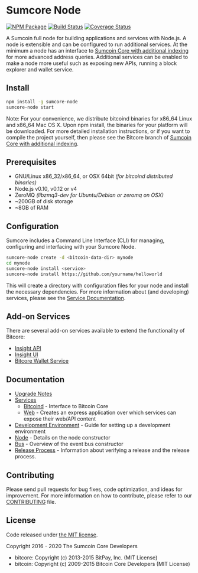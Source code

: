 Sumcore Node
============

[![NPM Package](https://img.shields.io/npm/v/sumcore-node.svg?style=flat-square)](https://www.npmjs.org/package/sumcore-node)
[![Build Status](https://img.shields.io/travis/sumcoinlabs/sumcore-node.svg?branch=master&style=flat-square)](https://travis-ci.org/sumcoinlabs/sumcore-node)
[![Coverage Status](https://img.shields.io/coveralls/sumcoinlabs/sumcore-node.svg?style=flat-square)](https://coveralls.io/r/sumcoinlabs/sumcore-node)

A Sumcoin full node for building applications and services with Node.js. A node is extensible and can be configured to run additional services. At the minimum a node has an interface to [Sumcoin Core with additional indexing](https://github.com/sumcoinlabs/sumcore-sumcoin) for more advanced address queries. Additional services can be enabled to make a node more useful such as exposing new APIs, running a block explorer and wallet service.

## Install

```bash
npm install -g sumcore-node
sumcore-node start
```

Note: For your convenience, we distribute bitcoind binaries for x86_64 Linux and x86_64 Mac OS X. Upon npm install, the binaries for your platform will be downloaded. For more detailed installation instructions, or if you want to compile the project yourself, then please see the Bitcore branch of [Sumcoin Core with additional indexing](https://github.com/sumcoinlabs/sumcore-sumcoin).

## Prerequisites

- GNU/Linux x86_32/x86_64, or OSX 64bit *(for bitcoind distributed binaries)*
- Node.js v0.10, v0.12 or v4
- ZeroMQ *(libzmq3-dev for Ubuntu/Debian or zeromq on OSX)*
- ~200GB of disk storage
- ~8GB of RAM

## Configuration

Sumcore includes a Command Line Interface (CLI) for managing, configuring and interfacing with your Sumcore Node.

```bash
sumcore-node create -d <bitcoin-data-dir> mynode
cd mynode
sumcore-node install <service>
sumcore-node install https://github.com/yourname/helloworld
```

This will create a directory with configuration files for your node and install the necessary dependencies. For more information about (and developing) services, please see the [Service Documentation](docs/services.md).

## Add-on Services

There are several add-on services available to extend the functionality of Bitcore:

- [Insight API](https://github.com/bitpay/insight-api)
- [Insight UI](https://github.com/bitpay/insight-ui)
- [Bitcore Wallet Service](https://github.com/bitpay/bitcore-wallet-service)

## Documentation

- [Upgrade Notes](docs/upgrade.md)
- [Services](docs/services.md)
  - [Bitcoind](docs/services/bitcoind.md) - Interface to Bitcoin Core
  - [Web](docs/services/web.md) - Creates an express application over which services can expose their web/API content
- [Development Environment](docs/development.md) - Guide for setting up a development environment
- [Node](docs/node.md) - Details on the node constructor
- [Bus](docs/bus.md) - Overview of the event bus constructor
- [Release Process](docs/release.md) - Information about verifying a release and the release process.

## Contributing

Please send pull requests for bug fixes, code optimization, and ideas for improvement. For more information on how to contribute, please refer to our [CONTRIBUTING](https://github.com/sumcoinlabs/sumcore/blob/master/CONTRIBUTING.md) file.

## License

Code released under [the MIT license](https://github.com/sumcoinlabs/sumcore-node/blob/master/LICENSE).

Copyright 2016 - 2020 The Sumcoin Core Developers

- bitcore: Copyright (c) 2013-2015 BitPay, Inc. (MIT License)
- bitcoin: Copyright (c) 2009-2015 Bitcoin Core Developers (MIT License)
